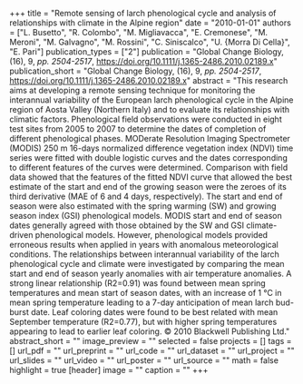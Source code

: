 +++
title = "Remote sensing of larch phenological cycle and analysis of relationships with climate in the Alpine region"
date = "2010-01-01"
authors = ["L. Busetto", "R. Colombo", "M. Migliavacca", "E. Cremonese", "M. Meroni", "M. Galvagno", "M. Rossini", "C. Siniscalco", "U. {Morra Di Cella}", "E. Pari"]
publication_types = ["2"]
publication = "Global Change Biology, (16), 9, _pp. 2504-2517_, https://doi.org/10.1111/j.1365-2486.2010.02189.x"
publication_short = "Global Change Biology, (16), 9, _pp. 2504-2517_, https://doi.org/10.1111/j.1365-2486.2010.02189.x"
abstract = "This research aims at developing a remote sensing technique for monitoring the interannual variability of the European larch phenological cycle in the Alpine region of Aosta Valley (Northern Italy) and to evaluate its relationships with climatic factors. Phenological field observations were conducted in eight test sites from 2005 to 2007 to determine the dates of completion of different phenological phases. MODerate Resolution Imaging Spectrometer (MODIS) 250 m 16-days normalized difference vegetation index (NDVI) time series were fitted with double logistic curves and the dates corresponding to different features of the curves were determined. Comparison with field data showed that the features of the fitted NDVI curve that allowed the best estimate of the start and end of the growing season were the zeroes of its third derivative (MAE of 6 and 4 days, respectively). The start and end of season were also estimated with the spring warming (SW) and growing season index (GSI) phenological models. MODIS start and end of season dates generally agreed with those obtained by the SW and GSI climate-driven phenological models. However, phenological models provided erroneous results when applied in years with anomalous meteorological conditions. The relationships between interannual variability of the larch phenological cycle and climate were investigated by comparing the mean start and end of season yearly anomalies with air temperature anomalies. A strong linear relationship (R2=0.91) was found between mean spring temperatures and mean start of season dates, with an increase of 1 °C in mean spring temperature leading to a 7-day anticipation of mean larch bud-burst date. Leaf coloring dates were found to be best related with mean September temperature (R2=0.77), but with higher spring temperatures appearing to lead to earlier leaf coloring. © 2010 Blackwell Publishing Ltd."
abstract_short = ""
image_preview = ""
selected = false
projects = []
tags = []
url_pdf = ""
url_preprint = ""
url_code = ""
url_dataset = ""
url_project = ""
url_slides = ""
url_video = ""
url_poster = ""
url_source = ""
math = false
highlight = true
[header]
image = ""
caption = ""
+++
